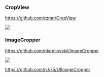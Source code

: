 ### CropView

https://github.com/rzmn/CropView

![](https://github.com/rzmn/CropView/raw/master/sample.gif)

### ImageCropper

https://github.com/nkopilovskii/ImageCropper

![](https://github.com/nkopilovskii/ImageCropper/raw/master/Example/ImageCropper/iPhone_Portrait.png)

https://github.com/jvk75/UIImageCropper

